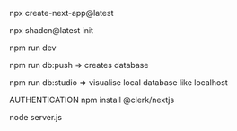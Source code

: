 npx create-next-app@latest

npx shadcn@latest init

npm run dev

npm run db:push => creates database

npm run db:studio => visualise local database like localhost

AUTHENTICATION
npm install @clerk/nextjs

node server.js